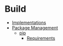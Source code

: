# Build
- [Implementations](Implementations/README.md)
- [Package Management](Package%20Management/README.md)
  - [pip](Package%20Management/pip/README.md)
    - [Requirements](Package%20Management/pip/Requirements.md)
